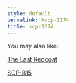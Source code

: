 ```yaml
---
style: default
permalink: Xscp-1274
title: scp-1274
---
```

You may also like:

[The Last Redcoat](http://scp-wiki.net/the-last-redcoat)

[SCP-815](http://scp-wiki.net/scp-815)
